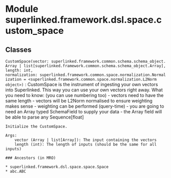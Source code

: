 Module superlinked.framework.dsl.space.custom_space
===================================================

Classes
-------

`CustomSpace(vector: superlinked.framework.common.schema.schema_object.Array | list[superlinked.framework.common.schema.schema_object.Array], length: int, normalization: superlinked.framework.common.space.normalization.Normalization = <superlinked.framework.common.space.normalization.L2Norm object>)`
:   CustomSpace is the instrument of ingesting your own vectors into Superlinked.
    This way you can use your own vectors right away. What you need to know: (you can use numbering too)
    - vectors need to have the same length
    - vectors will be L2Norm normalised to ensure weighting makes sense
    - weighting can be performed (query-time)
    - you are going to need an Array typed SchemaField to supply your data
    - the Array field will be able to parse any Sequence[float]
    
    Initialize the CustomSpace.
    
    Args:
        vector (Array | list[Array]): The input containing the vectors
        length (int): The length of inputs (should be the same for all inputs)

    ### Ancestors (in MRO)

    * superlinked.framework.dsl.space.space.Space
    * abc.ABC